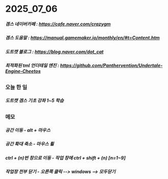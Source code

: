 # 2025_07_06
##### 겜스 네이버카페 : https://cafe.naver.com/crazygm
##### 겜스 도움말 : https://manual.gamemaker.io/monthly/en/#t=Content.htm
##### 도트캣 블로그 : https://blog.naver.com/dot_cat
##### 최적화된 tml 언더테일 엔진 : https://github.com/Panthervention/Undertale-Engine-Cheetos
##
### 오늘 한 일
##### 도트캣 겜스 기초 강좌 1~5 학습
##
### 메모
##### 공간 이동 - alt + 마우스
##### 공간 확대 축소  - 마우스 휠
##### ctrl + (n)번 창으로 이동 -  작업 창에 ctrl + shift + (n) [n=1~9]
##### 작업창 전부 닫기  -  오른쪽 클릭 --> windows --> 모두닫기
